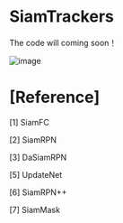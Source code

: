 # SiamTrackers

The code will coming soon！


![image](https://github.com/HonglinChu/SiamTrackers/tree/master/image/deep.jpg)


# [Reference]

   [1] SiamFC 

   [2] SiamRPN

   [3] DaSiamRPN

   [5] UpdateNet

   [6] SiamRPN++

   [7] SiamMask

